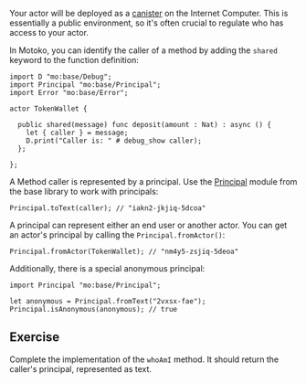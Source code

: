Your actor will be deployed as a [canister](https://internetcomputer.org/docs/current/concepts/canisters-code)
on the Internet Computer. This is essentially a public environment, so it's often crucial to
regulate who has access to your actor.

In Motoko, you can identify the caller of a method by adding the `shared` keyword to the function
definition:

```motoko
import D "mo:base/Debug";
import Principal "mo:base/Principal";
import Error "mo:base/Error";

actor TokenWallet {

  public shared(message) func deposit(amount : Nat) : async () {
    let { caller } = message;
    D.print("Caller is: " # debug_show caller);
  };

};
```

A Method caller is represented by a principal. Use the [Principal](https://internetcomputer.org/docs/current/motoko/main/base/Principal)
module from the base library to work with principals:

```motoko
Principal.toText(caller); // "iakn2-jkjiq-5dcoa"
```

A principal can represent either an end user or another actor. You can get an actor's principal by
calling the `Principal.fromActor()`:

```motoko
Principal.fromActor(TokenWallet); // "nm4y5-zsjiq-5deoa"
```

Additionally, there is a special anonymous principal:

```motoko
import Principal "mo:base/Principal";

let anonymous = Principal.fromText("2vxsx-fae");
Principal.isAnonymous(anonymous); // true
```

## Exercise

Complete the implementation of the `whoAmI` method. It should return the caller's principal,
represented as text.
